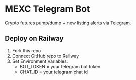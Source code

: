 # MEXC Telegram Bot

Crypto futures pump/dump + new listing alerts via Telegram.

## Deploy on Railway
1. Fork this repo
2. Connect GitHub repo to Railway
3. Set Environment Variables:
   - BOT_TOKEN = your telegram bot token
   - CHAT_ID = your telegram chat id